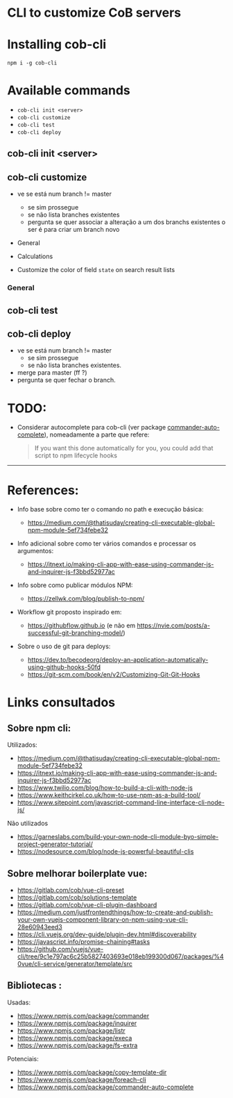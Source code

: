 # CLI to customize CoB servers

# Installing cob-cli
`npm i -g cob-cli`

# Available commands

 * `cob-cli init <server>`
 * `cob-cli customize`
 * `cob-cli test`
 * `cob-cli deploy`

## cob-cli init \<server>

## cob-cli customize

 * ve se está num branch != master
    * se sim prossegue
    * se não lista branches existentes
    * pergunta se quer associar a alteração a um dos branchs existentes o ser é para criar um branch novo


 * General 
 * Calculations
 * Customize the color of field `state` on search result lists

### General

## cob-cli test

## cob-cli deploy
 * ve se está num branch != master
    * se sim prossegue
    * se não lista branches existentes.
 * merge para master (ff ?)
 * pergunta se quer fechar o branch.



# TODO:
   * Considerar autocomplete para cob-cli (ver package [commander-auto-complete](https://www.npmjs.com/package/commander-auto-complete)), nomeadamente a parte que refere:
      > If you want this done automatically for you, you could add that script to npm lifecycle hooks

---

# References:
   * Info base sobre como ter o comando no path e execução básica:
      * https://medium.com/@thatisuday/creating-cli-executable-global-npm-module-5ef734febe32
   * Info adicional sobre como ter vários comandos e processar os argumentos: 
      * https://itnext.io/making-cli-app-with-ease-using-commander-js-and-inquirer-js-f3bbd52977ac
   * Info sobre como publicar módulos NPM: 
      * https://zellwk.com/blog/publish-to-npm/

   * Workflow git proposto inspirado em: 
      * https://githubflow.github.io (e não em https://nvie.com/posts/a-successful-git-branching-model/)

   * Sobre o uso de git para deploys: 
      * https://dev.to/becodeorg/deploy-an-application-automatically-using-github-hooks-50fd
      * https://git-scm.com/book/en/v2/Customizing-Git-Git-Hooks


# Links consultados
## Sobre npm cli:
Utilizados:
  * https://medium.com/@thatisuday/creating-cli-executable-global-npm-module-5ef734febe32
  * https://itnext.io/making-cli-app-with-ease-using-commander-js-and-inquirer-js-f3bbd52977ac
  * https://www.twilio.com/blog/how-to-build-a-cli-with-node-js
  * https://www.keithcirkel.co.uk/how-to-use-npm-as-a-build-tool/
  * https://www.sitepoint.com/javascript-command-line-interface-cli-node-js/
 
 Não utilizados
  * https://garneslabs.com/build-your-own-node-cli-module-byo-simple-project-generator-tutorial/
  * https://nodesource.com/blog/node-js-powerful-beautiful-clis

## Sobre melhorar boilerplate vue:
 * https://gitlab.com/cob/vue-cli-preset
 * https://gitlab.com/cob/solutions-template
 * https://gitlab.com/cob/vue-cli-plugin-dashboard
 * https://medium.com/justfrontendthings/how-to-create-and-publish-your-own-vuejs-component-library-on-npm-using-vue-cli-28e60943eed3
 * https://cli.vuejs.org/dev-guide/plugin-dev.html#discoverability
 * https://javascript.info/promise-chaining#tasks
 * https://github.com/vuejs/vue-cli/tree/9c1e797ac6c25b5827403693e018eb199300d067/packages/%40vue/cli-service/generator/template/src

 ## Bibliotecas :
Usadas:
  * https://www.npmjs.com/package/commander
  * https://www.npmjs.com/package/inquirer
  * https://www.npmjs.com/package/listr
  * https://www.npmjs.com/package/execa
  * https://www.npmjs.com/package/fs-extra

  Potenciais:
  * https://www.npmjs.com/package/copy-template-dir
  * https://www.npmjs.com/package/foreach-cli
  * https://www.npmjs.com/package/commander-auto-complete